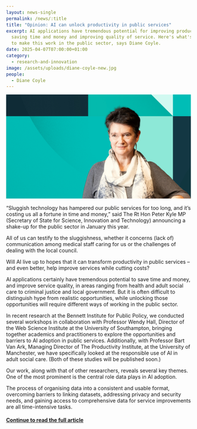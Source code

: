 ```yaml
---
layout: news-single
permalink: /news/:title
title: "Opinion: AI can unlock productivity in public services"
excerpt: AI applications have tremendous potential for improving productivity –
  saving time and money and improving quality of service. Here's what's required
  to make this work in the public sector, says Diane Coyle.
date: 2025-04-07T07:00:00+01:00
category:
  - research-and-innovation
image: /assets/uploads/diane-coyle-new.jpg
people:
  - Diane Coyle
---
```

![](/assets/uploads/diane-coyle-new.jpg)

“Sluggish technology has hampered our public services for too long, and it’s costing us all a fortune in time and money,” said The Rt Hon Peter Kyle MP (Secretary of State for Science, Innovation and Technology) announcing a shake-up for the public sector in January this year.

All of us can testify to the sluggishness, whether it concerns (lack of) communication among medical staff caring for us or the challenges of dealing with the local council.

Will AI live up to hopes that it can transform productivity in public services – and even better, help improve services while cutting costs?

AI applications certainly have tremendous potential to save time and money, and improve service quality, in areas ranging from health and adult social care to criminal justice and local government. But it is often difficult to distinguish hype from realistic opportunities, while unlocking those opportunities will require different ways of working in the public sector.

In recent research at the Bennett Institute for Public Policy, we conducted several workshops in collaboration with Professor Wendy Hall, Director of the Web Science Institute at the University of Southampton, bringing together academics and practitioners to explore the opportunities and barriers to AI adoption in public services. Additionally, with Professor Bart Van Ark, Managing Director of The Productivity Institute, at the University of Manchester, we have specifically looked at the responsible use of AI in adult social care. (Both of these studies will be published soon.)

Our work, along with that of other researchers, reveals several key themes. One of the most prominent is the central role data plays in AI adoption.

The process of organising data into a consistent and usable format, overcoming barriers to linking datasets, addressing privacy and security needs, and gaining access to comprehensive data for service improvements are all time-intensive tasks.

#### [Continue to read the full article](https://www.cam.ac.uk/stories/Diane-Coyle-AI-productivity-public-services)